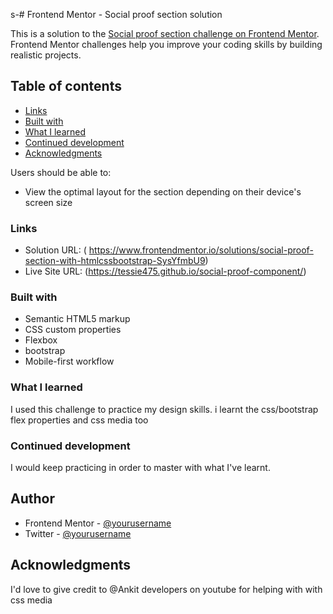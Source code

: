 s-# Frontend Mentor - Social proof section solution

This is a solution to the [Social proof section challenge on Frontend Mentor](https://www.frontendmentor.io/challenges/social-proof-section-6e0qTv_bA). Frontend Mentor challenges help you improve your coding skills by building realistic projects. 

## Table of contents

  - [Links](#links)
  - [Built with](#built-with)
  - [What I learned](#what-i-learned)
  - [Continued development](#continued-development)
- [Acknowledgments](#acknowledgments)



Users should be able to:

- View the optimal layout for the section depending on their device's screen size


### Links

- Solution URL: (  https://www.frontendmentor.io/solutions/social-proof-section-with-htmlcssbootstrap-SysYfmbU9)
- Live Site URL: (https://tessie475.github.io/social-proof-component/)


### Built with

- Semantic HTML5 markup
- CSS custom properties
- Flexbox
- bootstrap
- Mobile-first workflow

### What I learned
I used this challenge to practice my design skills. i learnt the css/bootstrap flex properties and css media too


### Continued development
I would keep practicing in order to master with what I've learnt.


## Author

- Frontend Mentor - [@yourusername](https://www.frontendmentor.io/profile/Tessie475)
- Twitter - [@yourusername](https://www.twitter.com/Tessie_047)


## Acknowledgments
 I'd love to give credit to @Ankit developers on youtube for helping with with css media

